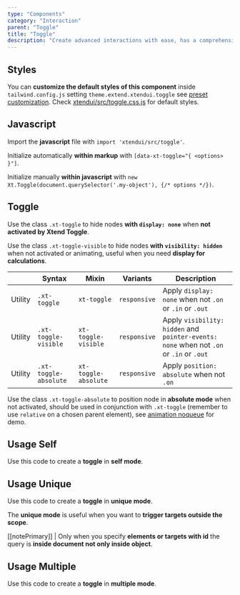 ```yaml
---
type: "Components"
category: "Interaction"
parent: "Toggle"
title: "Toggle"
description: "Create advanced interactions with ease, has a comprehensive javascript api."
---
```


## Styles

You can **customize the default styles of this component** inside `tailwind.config.js` setting `theme.extend.xtendui.toggle` see [preset customization](/components/preset#customization). Check [xtendui/src/toggle.css.js](https://github.com/minimit/xtendui/blob/beta/src/toggle.css.js) for default styles.

## Javascript

Import the **javascript** file with `import 'xtendui/src/toggle'`.

Initialize automatically **within markup** with `[data-xt-toggle="{ <options> }"]`.

Initialize manually **within javascript** with `new Xt.Toggle(document.querySelector('.my-object'), {/* options */})`.

## Toggle

Use the class `.xt-toggle` to hide nodes **with `display: none`** when **not activated by Xtend Toggle**.

Use the class `.xt-toggle-visible` to hide nodes **with `visibility: hidden`** when not activated or animating, useful when you need **display for calculations**.

<div class="xt-overflow-sub overflow-y-hidden overflow-x-scroll my-5 xt-my-auto w-full">

|                      | Syntax                          | Mixin            | Variants               | Description                   |
| ----------------------- | ----------------------------------------- | -----------------------------| ----------------------------- | ----------------------------- |
| Utility                  | `.xt-toggle`                     | `xt-toggle`                | `responsive`                | Apply `display: none` when not `.on` or `.in` or `.out`            |
| Utility                  | `.xt-toggle-visible`                     | `xt-toggle-visible`                | `responsive`                | Apply `visibility: hidden` and `pointer-events: none` when not `.on` or `.in` or `.out`            |
| Utility                  | `.xt-toggle-absolute`                     | `xt-toggle-absolute`                | `responsive`                | Apply `position: absolute` when not `.on`             |

</div>

Use the class `.xt-toggle-absolute` to position node in **absolute mode** when not activated, should be used in conjunction with `.xt-toggle` (remember to use `relative` on a chosen parent element), see [animation noqueue](/components/toggle/animation#queue) for demo.

## Usage Self

Use this code to create a **toggle** in **self mode**.

<demo>
  <demoinline src="demos/components/toggle/usage-self">
  </demoinline>
</demo>

## Usage Unique

Use this code to create a **toggle** in **unique mode**.

The **unique mode** is useful when you want to **trigger targets outside the scope**.

[[notePrimary]]
| Only when you specify **elements or targets with id** the query is **inside document not only inside object**.

<demo>
  <demoinline src="demos/components/toggle/usage-unique">
  </demoinline>
</demo>

## Usage Multiple

Use this code to create a **toggle** in **multiple mode**.

<demo>
  <demoinline src="demos/components/toggle/usage-multiple">
  </demoinline>
</demo>
